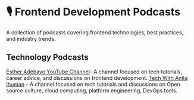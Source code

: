 # 🎙️ Frontend Development Podcasts

A collection of podcasts covering frontend technologies, best practices, and industry trends.

##  Technology Podcasts

[Esther Adebayo YouTube Channel](https://www.youtube.com/@_estheradebayo)- A channel focused on tech tutorials, career advice, and discussions on frontend development.
[Tech With Anita Ihuman](https://www.youtube.com/@TechWithAnita) - A channel focused on tech tutorials and discussions on Open source culture, cloud computing, platform engineering, DevOps tools.


